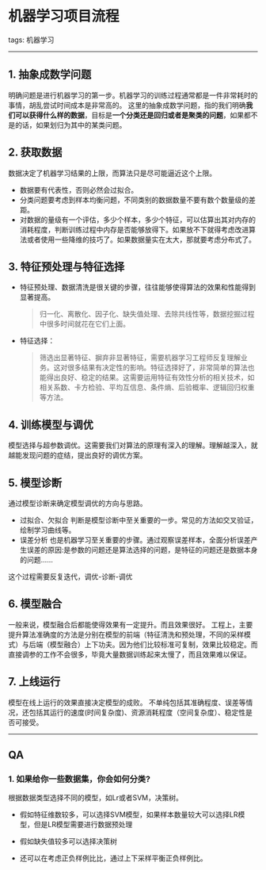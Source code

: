 # 机器学习项目流程

tags: 机器学习

---

## 1. 抽象成数学问题

明确问题是进行机器学习的第一步。机器学习的训练过程通常都是一件非常耗时的事情，胡乱尝试时间成本是非常高的。
这里的抽象成数学问题，指的我们明确**我们可以获得什么样的数据**，目标是**一个分类还是回归或者是聚类的问题**，如果都不是的话，如果划归为其中的某类问题。

## 2. 获取数据

数据决定了机器学习结果的上限，而算法只是尽可能逼近这个上限。

- 数据要有代表性，否则必然会过拟合。
- 分类问题要考虑到样本均衡问题，不同类别的数据数量不要有数个数量级的差距。
- 对数据的量级有一个评估，多少个样本，多少个特征，可以估算出其对内存的消耗程度，判断训练过程中内存是否能够放得下。如果放不下就得考虑改进算法或者使用一些降维的技巧了。如果数据量实在太大，那就要考虑分布式了。

## 3. 特征预处理与特征选择

- 特征预处理、数据清洗是很关键的步骤，往往能够使得算法的效果和性能得到显著提高。

  > 归一化、离散化、因子化、缺失值处理、去除共线性等，数据挖掘过程中很多时间就花在它们上面。

- 特征选择：

  > 筛选出显著特征、摒弃非显著特征，需要机器学习工程师反复理解业务。这对很多结果有决定性的影响。特征选择好了，非常简单的算法也能得出良好、稳定的结果。这需要运用特征有效性分析的相关技术，如相关系数、卡方检验、平均互信息、条件熵、后验概率、逻辑回归权重等方法。

## 4. 训练模型与调优

模型选择与超参数调优。这需要我们对算法的原理有深入的理解。理解越深入，就越能发现问题的症结，提出良好的调优方案。

## 5. 模型诊断

通过模型诊断来确定模型调优的方向与思路。

- 过拟合、欠拟合 判断是模型诊断中至关重要的一步。常见的方法如交叉验证，绘制学习曲线等。
- 误差分析 也是机器学习至关重要的步骤。通过观察误差样本，全面分析误差产生误差的原因:是参数的问题还是算法选择的问题，是特征的问题还是数据本身的问题……

这个过程需要反复迭代，调优-诊断-调优

## 6. 模型融合

一般来说，模型融合后都能使得效果有一定提升。而且效果很好。
工程上，主要提升算法准确度的方法是分别在模型的前端（特征清洗和预处理，不同的采样模式）与后端（模型融合）上下功夫。因为他们比较标准可复制，效果比较稳定。而直接调参的工作不会很多，毕竟大量数据训练起来太慢了，而且效果难以保证。

## 7. 上线运行

模型在线上运行的效果直接决定模型的成败。 不单纯包括其准确程度、误差等情况，还包括其运行的速度(时间复杂度)、资源消耗程度（空间复杂度）、稳定性是否可接受。



---

## QA

### 1. 如果给你一些数据集，你会如何分类?

根据数据类型选择不同的模型，如Lr或者SVM，决策树。

- 假如特征维数较多，可以选择SVM模型，如果样本数量较大可以选择LR模型，但是LR模型需要进行数据预处理
- 假如缺失值较多可以选择决策树

- 还可以在考虑正负样例比比，通过上下采样平衡正负样例比。

